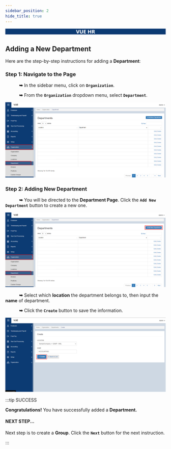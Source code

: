```yaml
---
sidebar_position: 2
hide_title: true
---
```


![Banner](../img/banner.png)

## Adding a New Department

Here are the step-by-step instructions for adding a **Department**:

### Step 1: Navigate to the Page

&nbsp;&nbsp;&nbsp;&nbsp;&nbsp;&nbsp;&nbsp;&nbsp;&nbsp;&nbsp;&nbsp;**➥** In the sidebar menu, click on **`Organization`**.

&nbsp;&nbsp;&nbsp;&nbsp;&nbsp;&nbsp;&nbsp;&nbsp;&nbsp;&nbsp;&nbsp;**➥** From the **`Organization`** dropdown menu, select **`Department`**.

![Department](../img/organization-department.png)

### Step 2: Adding New Department

&nbsp;&nbsp;&nbsp;&nbsp;&nbsp;&nbsp;&nbsp;&nbsp;&nbsp;&nbsp;&nbsp;**➥** You will be directed to the **Department Page**. Click the **`Add New Department`** button to create a new one.

![Department](../img/organization-department-add.png)

&nbsp;&nbsp;&nbsp;&nbsp;&nbsp;&nbsp;&nbsp;&nbsp;&nbsp;&nbsp;&nbsp;**➥** Select which **location** the department belongs to, then input the **name** of department.

&nbsp;&nbsp;&nbsp;&nbsp;&nbsp;&nbsp;&nbsp;&nbsp;&nbsp;&nbsp;&nbsp;**➥** Click the **`Create`** button to save the information.

![Department](../img/organization-department-create.png)

:::tip SUCCESS

**Congratulations!** You have successfully added a **Department.**

#### NEXT STEP...

Next step is to create a **Group**. Click the **`Next`** button for the next instruction.

:::